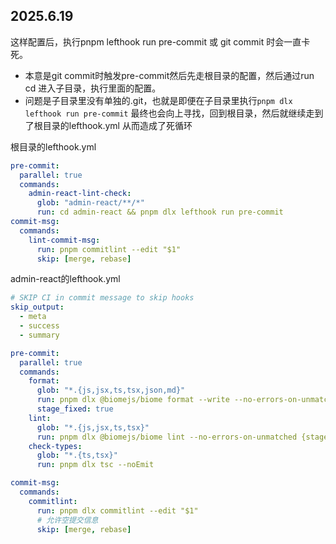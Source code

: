 

## 2025.6.19
这样配置后，执行pnpm lefthook run pre-commit 或 git commit 时会一直卡死。
- 本意是git commit时触发pre-commit然后先走根目录的配置，然后通过run cd 进入子目录，执行里面的配置。
- 问题是子目录里没有单独的.git，也就是即便在子目录里执行`pnpm dlx lefthook run pre-commit` 最终也会向上寻找，回到根目录，然后就继续走到了根目录的lefthook.yml 从而造成了死循环

根目录的lefthook.yml
```yml
pre-commit:
  parallel: true 
  commands:
    admin-react-lint-check:
      glob: "admin-react/**/*"
      run: cd admin-react && pnpm dlx lefthook run pre-commit
commit-msg:
  commands:
    lint-commit-msg:
      run: pnpm commitlint --edit "$1"
      skip: [merge, rebase]      
```
admin-react的lefthook.yml
```yml
# SKIP CI in commit message to skip hooks
skip_output:
  - meta
  - success
  - summary

pre-commit:
  parallel: true
  commands:
    format:
      glob: "*.{js,jsx,ts,tsx,json,md}"
      run: pnpm dlx @biomejs/biome format --write --no-errors-on-unmatched {staged_files}
      stage_fixed: true
    lint:
      glob: "*.{js,jsx,ts,tsx}"
      run: pnpm dlx @biomejs/biome lint --no-errors-on-unmatched {staged_files}
    check-types:
      glob: "*.{ts,tsx}"
      run: pnpm dlx tsc --noEmit

commit-msg:
  commands:
    commitlint:
      run: pnpm dlx commitlint --edit "$1"
      # 允许空提交信息
      skip: [merge, rebase]

```